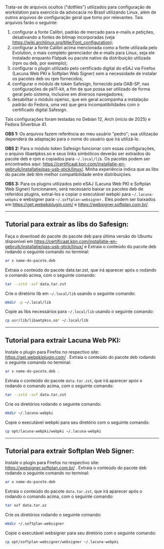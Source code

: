 Trata-se de arquivos ocultos ("dotfiles") utilizados para configuração de workstation para exercício da advocacia no Brasil utilizando Linux, além de outros arquivos de configuração geral que tomo por relevantes. Tais arquivos farão o seguinte:

1. configurar a fonte Calibri, padrão de mercado para e-mails e petições, desativando a fontes de bitmap incorporadas (veja https://wiki.archlinux.org/title/Font_configuration);
2. configurar a fonte Calibri acima mencionada como a fonte utilizada pelo Evolution, o mais completo gerenciador de e-mails para Linux, seja ele instalado enquanto Flatpak ou pacote nativo da distribuição utilizada (rpm ou deb, por exemplo);
3. configurar o plugin utilizado pelo certificado digital do eSAJ via Firefox (Lacuna Web PKI e Softplan Web Signer) sem a necessidade de instalar os pacotes deb ou rpm fornecidos;
4. configurar o módulo de token Safesign, fornecido pela OAB-SP, nas configurações de pk11-kit, a fim de que possa ser utilizado de forma geral pelo sistema, inclusive em diversos navegadores;
5. desabilitar o módulo opensc, que em geral acompanha a instalação padrão do Fedora, uma vez que gera incompatibilidades com o certificado digital Safesign.

Tais configurações foram testadas no Debian 12, Arch (início de 2025) e Fedora Silverblue 41.

**OBS 1:** Os arquivos fazem referência ao meu usuário "pedro"; sua utilização dependerá da adaptação para o nome do usuário que irá utilizá-lo.

**OBS 2:** Para o módulo token Safesign funcionar com essas configurações, o arquivo libaetpkss.so e seus links simbólicos deverão ser extraídos do pacote deb e rpm e copiados para `~/.local/lib`. Os pacotes podem ser encontrados aqui: https://certificaat.kpn.com/installatie-en-gebruik/installatie/pas-usb-stick/linux/. Minha experiência indica que as libs do pacote deb têm melhor compatibilidade entre distribuições.

**OBS 3:** Para os plugins utilizados pelo eSAJ (Lacuna Web PKI e Softplan Web Signer) funcionarem, será necessário baixar os pacotes deb de referidos plugins, extraí-los e copiar o executável webpki para `~/.lacuna-webpki` e websigner para `~/.softplan-websigner.` Eles podem ser baixados em https://get.webpkiplugin.com/ e https://websigner.softplan.com.br/.

---

## Tutorial para extrair as libs do Safesign:

Faça o download do pacote do pacote deb para última versão do Ubuntu disponível em https://certificaat.kpn.com/installatie-en-gebruik/installatie/pas-usb-stick/linux/ e Extraia o conteúdo do pacote deb rodando o seguinte comando no terminal:

```bash
ar x nome-do-pacote.deb
```

Extraia o conteúdo do pacote data.tar.zst, que irá aparecer após o rodando o comando acima, com o seguinte comando:

```bash
tar --zstd -xvf data.tar.zst
```

Crie o diretório lib em `~/.local/lib` usando o seguinte comando: 

```bash
mkdir -p ~/.local/lib
```

Copie as libs necessários para `~/.local/lib` usando o seguinte comando:

```bash
cp usr/lib/libaetpkss.so* ~/.local/lib
```

---

## Tutorial para extrair Lacuna Web PKI:

Instale o plugin para Firefox no respectivo site: https://get.webpkiplugin.com/ . Extraia o conteúdo do pacote deb rodando o seguinte comando no terminal:

```bash
ar x nome-do-pacote.deb .
```

Extraia o conteúdo do pacote `data.tar.zst`, que irá aparecer após o rodando o comando acima, com o seguinte comando:

```bash
tar --zstd -xvf data.tar.zst
```

Crie os diretórios rodando o seguinte comando:

```bash
mkdir ~/.lacuna-webpki
```

Copie o executável webpki para seu diretório com o seguinte comando: 

```bash
cp opt/lacuna-webpki/webpki ~/.lacuna-webpki
```

---

## Tutorial para extrair Softplan Web Signer:

Instale o plugin para Firefox no respectivo site: https://websigner.softplan.com.br/ . Extraia o conteúdo do pacote deb rodando o seguinte comando no terminal:

```bash
ar x nome-do-pacote.deb
```

Extraia o conteúdo do pacote `data.tar.zst`, que irá aparecer após o rodando o comando acima, com o seguinte comando: 

```bash
tar xvf data.tar.xz
```

Crie os diretórios rodando o seguinte comando:

```bash
mkdir ~/.softplan-websigner
```

Copie o executável websigner para seu diretório com o seguinte comando:

```bash
cp opt/softplan-websigner/websigner ~/.lacuna-webpki
```
